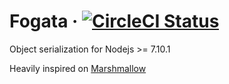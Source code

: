 # Fogata &middot; [![CircleCI Status](https://circleci.com/gh/andressrg/fogata.svg?style=shield&circle-token=:circle-token)](https://circleci.com/gh/andressrg/fogata)

Object serialization for Nodejs >= 7.10.1

Heavily inspired on [Marshmallow](https://marshmallow.readthedocs.io)
